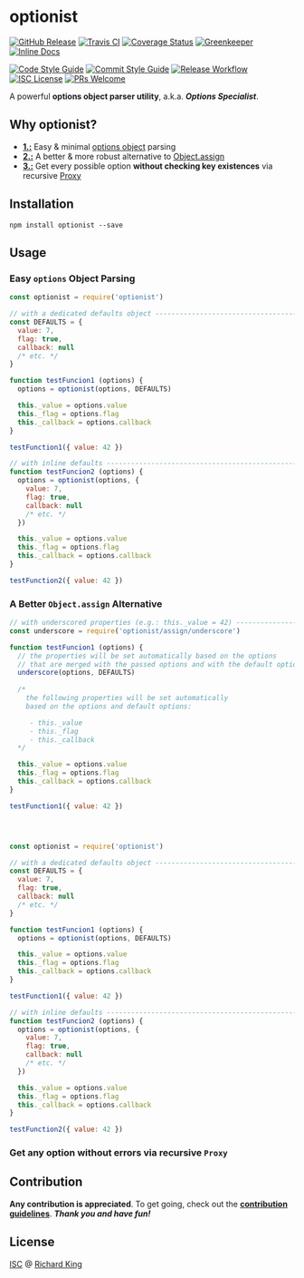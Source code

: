 # optionist

[![GitHub Release][badge-github]][url-github]
[![Travis CI][badge-travis]][url-travis]
[![Coverage Status][badge-coverage]][url-coverage]
[![Greenkeeper][badge-greenkeeper]][url-greenkeeper]
[![Inline Docs][badge-docs]][url-docs]

[![Code Style Guide][badge-style]][url-style]
[![Commit Style Guide][badge-commit]][url-commit]
[![Release Workflow][badge-release]][url-release]
[![ISC License][badge-license-isc]][url-license-doc-isc]
[![PRs Welcome][badge-contrib]][url-contrib-doc]

A powerful **options object parser utility**, a.k.a. ***Options Specialist***.

## Why optionist?

 - [**1.:**][url-usage-1] Easy & minimal [options object][url-options-object] parsing
 - [**2.:**][url-usage-2] A better & more robust alternative to [Object.assign][url-object-assign]
 - [**3.:**][url-usage-3] Get every possible option **without checking key existences** 
                          via recursive [Proxy][url-proxy]

## Installation

```
npm install optionist --save
```

## Usage

### Easy ```options``` Object Parsing

```javascript
const optionist = require('optionist')

// with a dedicated defaults object --------------------------------------------
const DEFAULTS = { 
  value: 7, 
  flag: true, 
  callback: null
  /* etc. */
}

function testFuncion1 (options) {
  options = optionist(options, DEFAULTS)

  this._value = options.value
  this._flag = options.flag
  this._callback = options.callback  
}

testFunction1({ value: 42 })

// with inline defaults --------------------------------------------------------
function testFuncion2 (options) {
  options = optionist(options, { 
    value: 7, 
    flag: true, 
    callback: null
    /* etc. */
  })

  this._value = options.value
  this._flag = options.flag
  this._callback = options.callback
}

testFunction2({ value: 42 })
```

### A Better ```Object.assign``` Alternative

```javascript
// with underscored properties (e.g.: this._value = 42) ------------------------
const underscore = require('optionist/assign/underscore')

function testFuncion1 (options) {
  // the properties will be set automatically based on the options
  // that are merged with the passed options and with the default options
  underscore(options, DEFAULTS)  
  
  /*
    the following properties will be set automatically
    based on the options and default options:

     - this._value
     - this._flag
     - this._callback
  */

  this._value = options.value
  this._flag = options.flag
  this._callback = options.callback  
}

testFunction1({ value: 42 })




const optionist = require('optionist')

// with a dedicated defaults object --------------------------------------------
const DEFAULTS = { 
  value: 7, 
  flag: true, 
  callback: null
  /* etc. */
}

function testFuncion1 (options) {
  options = optionist(options, DEFAULTS)

  this._value = options.value
  this._flag = options.flag
  this._callback = options.callback  
}

testFunction1({ value: 42 })

// with inline defaults --------------------------------------------------------
function testFuncion2 (options) {
  options = optionist(options, { 
    value: 7, 
    flag: true, 
    callback: null
    /* etc. */
  })

  this._value = options.value
  this._flag = options.flag
  this._callback = options.callback
}

testFunction2({ value: 42 })
```

### Get any option without errors via recursive ```Proxy```

## Contribution

**Any contribution is appreciated**. To get going, check out the 
[**contribution guidelines**][url-contrib-doc]. ***Thank you and have fun!***

## License

[ISC][url-license-doc-isc] @ [Richard King](www.richrdkng.com)


  <!--- References ============================================================================ -->

  <!--- Badges -->
  [badge-github]:      https://img.shields.io/github/release/nodewell/optionist.svg?style=social
  [badge-travis]:      https://img.shields.io/travis/nodewell/optionist.svg?style=flat-square
  [badge-coverage]:    https://img.shields.io/coveralls/github/nodewell/optionist.svg?style=flat-square
  [badge-greenkeeper]: https://badges.greenkeeper.io/nodewell/optionist.svg?style=flat-square  
  [badge-docs]:        https://inch-ci.org/github/nodewell/optionist.svg?branch=master&style=flat-square
  [badge-license-isc]: https://img.shields.io/badge/license-ISC-blue.svg?style=flat-square  
  [badge-contrib]:     https://img.shields.io/badge/PRs-welcome-brightgreen.svg?style=flat-square
  [badge-style]:       https://img.shields.io/badge/style-standardjs-f3df49.svg?style=flat-square
  [badge-commit]:      https://img.shields.io/badge/commit-commitizen-fe7d37.svg?style=flat-square
  [badge-release]:     https://img.shields.io/badge/release-semantic--release-e10079.svg?style=flat-square
  
  <!--- URLs -->
  [url-github]:          https://github.com/nodewell/optionist
  [url-travis]:          https://travis-ci.org/nodewell/optionist
  [url-coverage]:        https://coveralls.io/github/nodewell/optionist?branch=master
  [url-greenkeeper]:     https://greenkeeper.io
  [url-docs]:            https://inch-ci.org/github/nodewell/optionist
  [url-style]:           https://standardjs.com
  [url-commit]:          http://commitizen.github.io/cz-cli
  [url-release]:         https://semantic-release.gitbook.io/semantic-release
  [url-license-doc]:     LICENSE.md
  [url-license-doc-isc]: https://github.com/nodewell/optionist/blob/master/LICENSE.md#isc-license  
  [url-contrib-doc]:     https://github.com/nodewell/optionist/blob/master/.github/CONTRIBUTING.md
  [url-usage-1]:         https://github.com/nodewell/optionist/blob/master/README.md#easy-options-object-parsing
  [url-usage-2]:         https://github.com/nodewell/optionist/blob/master/README.md#a-better-objectassign-alternative
  [url-usage-3]:         https://github.com/nodewell/optionist/blob/master/README.md#get-any-option-without-errors-via-recursive-proxy
  [url-options-object]:  https://www.codereadability.com/what-are-javascript-options-objects
  [url-object-assign]:   https://developer.mozilla.org/en-US/docs/Web/JavaScript/Reference/Global_Objects/Object/assign
  [url-proxy]:           https://developer.mozilla.org/en-US/docs/Web/JavaScript/Reference/Global_Objects/Proxy
